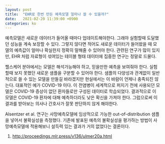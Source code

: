 ```yaml
---
layout: post
title:  "EHR로 한번 만든 예측모델 얼마나 쓸 수 있을까?"
date:   2021-02-20 11:39:00 +0900
categories: ko
---
```


예측모델은 새로운 데이터가 들어올 때마다 업데이트해야한다. 그래야 실험할때 도달했던 성능을 계속 보장할 수 있다.
그렇지 않다면 적어도 새로운 데이터가 들어왔을 때 모델의 예측값이 얼마나 확실한지 정확히 말해줄 수 있어야 한다.
관련된 연구가 많이 있지만, EHR 처럼 자료형이 섞여있는 테이블 형태 데이터에 집중한 연구는 정말로 드물다.

헬스케어 분야에서는 모델은 해석가능해야 하고, 믿을만한 예측을 보여줘야 한다. 
실험할때 보지 못했던 새로운 샘플을 구분할 수 있어야 한다. 
샘플의 다양성과 관계없이 일반적으로 쓸 수 있는 모델을 만들길 바라겠지만 현실에서는 이 바람이 언제나 충족되진 않는다.
대표적인 예가 COVID-19 이다. 
이 전염병이 세계적으로 퍼지기 전에 사용되던 모델은 COVID-19 증상이 없던 환자들로만 구성된 데이터로 학습되었다. 
결과적으로 이 모델은 COVID-19 환자에 대해 예측하더라도 낮은 확신을 가져야 한다. 
그럼으로써 이 결과를 받아보는 의사나 간호사가 잘못 판단하지 않게 해야한다.

Alsentzer et al. 연구는 사망예측모델에 임상적으로 가능한 out-of-distribution 샘플을 넣어서 불확실성을 측정했다.
기존에 발표된 예측의 불확실성을 평가하는 방법이 사망예측모델에 적용해보니 설득력 있는 결과가 거의 없었다는 결론이다.


1. http://proceedings.mlr.press/v136/ulmer20a.html
